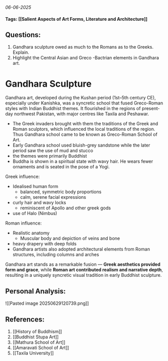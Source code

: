 *06-06-2025*
#### Tags: [[Salient Aspects of Art Forms, Literature and Architecture]]


## Questions:

1. Gandhara sculpture owed as much to the Romans as to the Greeks. Explain.
2. Highlight the Central Asian and Greco -Bactrian elements in Gandhara art.

# Gandhara Sculpture

Gandhara art, developed during the Kushan period (1st–5th century CE), especially under Kanishka, was a syncretic school that fused Greco-Roman styles with Indian Buddhist themes. It flourished in the regions of present-day northwest Pakistan, with major centres like Taxila and Peshawar.

- The Greek invaders brought with them the traditions of the Greek and Roman sculptors, which influenced the local traditions of the region. Thus Gandhara school came to be known as Greco-Roman School of Art.
- Early Gandhara school used bluish-grey sandstone while the later period saw the use of mud and stucco
- the themes were primarily Buddhist
- Buddha is shown in a spiritual state with wavy hair. He wears fewer ornaments and is seated in the pose of a Yogi.

Greek influence:
- Idealised human form
	- balanced, symmetric body proportions
	- calm, serene facial expressions
- curly hair and wavy locks
	- reminiscent of Apollo and other greek gods
- use of Halo (Nimbus)

Roman influence:
- Realistic anatomy
	- Muscular body and depiction of veins and bone
- heavy drapery with deep folds
- Gandhara artists also adopted architectural elements from Roman structures, including columns and arches

Gandhara art stands as a remarkable fusion — **Greek aesthetics provided form and grace**, while **Roman art contributed realism and narrative depth**, resulting in a uniquely syncretic visual tradition in early Buddhist sculpture.


## Personal Analysis:

![[Pasted image 20250629120739.png]]

## References:

1. [[History of Buddhism]]
2. [[Buddhist Stupa Art]]
3. [[Mathura School of Art]]
4. [[Amaravati School of Art]]
5. [[Taxila University]]